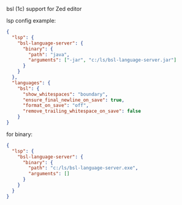 bsl (1c) support for Zed editor

lsp config example:

```json
{
  "lsp": {
    "bsl-language-server": {
      "binary": {
        "path": "java",
        "arguments": ["-jar", "c:/ls/bsl-language-server.jar"]
      }
    }
  },
  "languages": {
    "bsl": {
      "show_whitespaces": "boundary",
      "ensure_final_newline_on_save": true,
      "format_on_save": "off",
      "remove_trailing_whitespace_on_save": false
    }
}
```

for binary:

```json
{
  "lsp": {
    "bsl-language-server": {
      "binary": {
        "path": "c:/ls/bsl-language-server.exe",
        "arguments": []
      }
    }
  }
}
```
